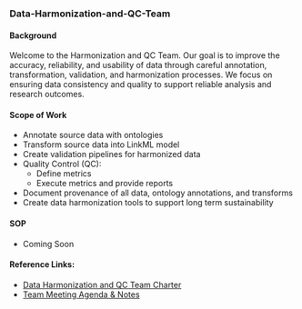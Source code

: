 ### Data-Harmonization-and-QC-Team

#### Background
Welcome to the Harmonization and QC Team. Our goal is to improve the accuracy, reliability, and usability of data through careful annotation, transformation, validation, and harmonization processes. We focus on ensuring data consistency and quality to support reliable analysis and research outcomes.

#### Scope of Work
- Annotate source data with ontologies
- Transform source data into LinkML model
- Create validation pipelines for harmonized data
- Quality Control (QC):
  - Define metrics
  - Execute metrics and provide reports
- Document provenance of all data, ontology annotations, and transforms
- Create data harmonization tools to support long term sustainability

#### SOP 
- Coming Soon

#### Reference Links: 
- [Data Harmonization and QC Team Charter](https://docs.google.com/document/d/1TqGixEpweoHTxvq9aRMq_7zpGtw7Bqp32oqL8jzxU60/edit?usp=sharing)
- [Team Meeting Agenda & Notes](https://docs.google.com/document/d/13Hl8FHmkwXAdR3uCbOZ1ENlJiXr8QwEoKNV5lvWNNe4/edit?usp=sharing) 
